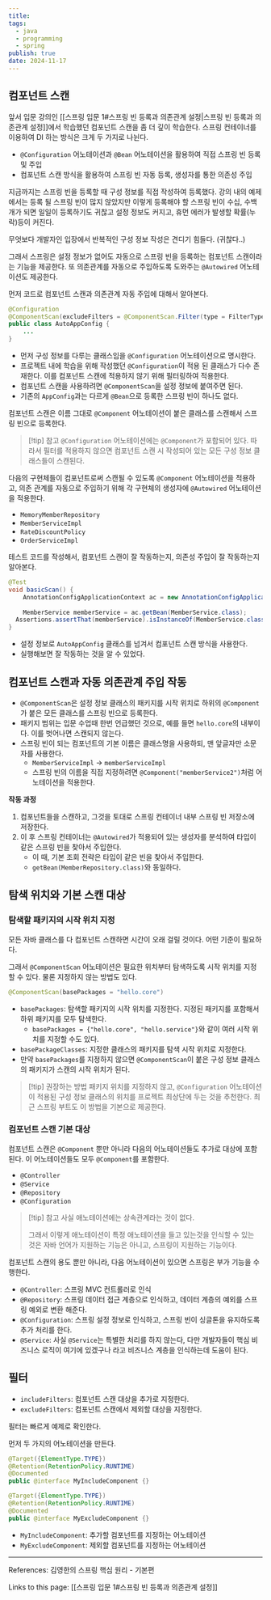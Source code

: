 ```yaml
---
title: 
tags:
  - java
  - programming
  - spring
publish: true
date: 2024-11-17
---
```

## 컴포넌트 스캔
앞서 입문 강의인 [[스프링 입문 1#스프링 빈 등록과 의존관계 설정|스프링 빈 등록과 의존관계 설정]]에서 학습했던 컴포넌트 스캔을 좀 더 깊이 학습한다. 스프링 컨테이너를 이용하여 DI 하는 방식은 크게 두 가지로 나뉜다.

- `@Configuration` 어노테이션과 `@Bean` 어노테이션을 활용하여 직접 스프링 빈 등록 및 주입
- 컴포넌트 스캔 방식을 활용하여 스프링 빈 자동 등록, 생성자를 통한 의존성 주입

지금까지는 스프링 빈을 등록할 때 구성 정보를 직접 작성하여 등록했다. 강의 내의 예제에서는 등록 될 스프링 빈이 많지 않았지만 이렇게 등록해야 할 스프링 빈이 수십, 수백개가 되면 일일이 등록하기도 귀찮고 설정 정보도 커지고, 휴먼 에러가 발생할 확률(누락)등이 커진다.

무엇보다 개발자인 입장에서 반복적인 구성 정보 작성은 견디기 힘들다. (귀찮다..)

그래서 스프링은 설정 정보가 없어도 자동으로 스프링 빈을 등록하는 컴포넌트 스캔이라는 기능을 제공한다. 또 의존관계를 자동으로 주입하도록 도와주는 `@Autowired` 어노테이션도 제공한다.

먼저 코드로 컴포넌트 스캔과 의존관계 자동 주입에 대해서 알아본다.

```java
@Configuration  
@ComponentScan(excludeFilters = @ComponentScan.Filter(type = FilterType.ANNOTATION, classes = Configuration.class))  
public class AutoAppConfig {  
	...
}
```
- 먼저 구성 정보를 다루는 클래스임을 `@Configuration` 어노테이션으로 명시한다.
- 프로젝트 내에 학습을 위해 작성했던 `@Configuration`이 적용 된 클래스가 다수 존재한다. 이를 컴포넌트 스캔에 적용하지 않기 위해 필터링하여 적용한다.
- 컴포넌트 스캔을 사용하려면 `@ComponentScan`을 설정 정보에 붙여주면 된다.
- 기존의 `AppConfig`과는 다르게 `@Bean`으로 등록한 스프링 빈이 하나도 없다.

컴포넌트 스캔은 이름 그대로 `@Component` 어노테이션이 붙은 클래스를 스캔해서 스프링 빈으로 등록한다.

> [!tip] 참고
> `@Configuration` 어노테이션에는 `@Component`가 포함되어 있다. 따라서 필터를 적용하지 않으면 컴포넌트 스캔 시 작성되어 있는 모든 구성 정보 클래스들이 스캔된다.

다음의 구현체들이 컴포넌트로써 스캔될 수 있도록 `@Component` 어노테이션을 적용하고, 의존 관계를 자동으로 주입하기 위해 각 구현체의 생성자에 `@Autowired` 어노테이션을 적용한다.

- `MemoryMemberRepository`
- `MemberServiceImpl`
- `RateDiscountPolicy`
- `OrderServiceImpl`

테스트 코드를 작성해서, 컴포넌트 스캔이 잘 작동하는지, 의존성 주입이 잘 작동하는지 알아본다.

```java
@Test  
void basicScan() {  
    AnnotationConfigApplicationContext ac = new AnnotationConfigApplicationContext(AutoAppConfig.class);
    
    MemberService memberService = ac.getBean(MemberService.class);  
  Assertions.assertThat(memberService).isInstanceOf(MemberService.class);  
}
```
- 설정 정보로 `AutoAppConfig` 클래스를 넘겨서 컴포넌트 스캔 방식을 사용한다.
- 실행해보면 잘 작동하는 것을 알 수 있었다.

## 컴포넌트 스캔과 자동 의존관계 주입 작동
- `@ComponentScan`은 설정 정보 클래스의 패키지를 시작 위치로 하위의 `@Component`가 붙은 모든 클래스를 스프링 빈으로 등록한다.
- 패키지 범위는 입문 수업때 한번 언급했던 것으로, 예를 들면 `hello.core`의 내부이다. 이를 벗어나면 스캔되지 않는다.
- 스프링 빈이 되는 컴포넌트의 기본 이름은 클래스명을 사용하되, 맨 앞글자만 소문자를 사용한다.
	- `MemberServiceImpl` -> `memberServiceImpl`
	- 스프링 빈의 이름을 직접 지정하려면 `@Component("memberService2")`처럼 어노테이션을 적용한다.

**작동 과정**

1. 컴포넌트들을 스캔하고, 그것을 토대로 스프링 컨테이너 내부 스프링 빈 저장소에 저장한다.
2. 이 후 스프링 컨테이너는 `@Autowired`가 적용되어 있는 생성자를 분석하여 타입이 같은 스프링 빈을 찾아서 주입한다.
	- 이 때, 기본 조회 전략은 타입이 같은 빈을 찾아서 주입한다.
	- `getBean(MemberRepository.class)`와 동일하다.

## 탐색 위치와 기본 스캔 대상

### 탐색할 패키지의 시작 위치 지정
모든 자바 클래스를 다 컴포넌트 스캔하면 시간이 오래 걸릴 것이다. 어떤 기준이 필요하다.

그래서 `@ComponentScan` 어노테이션은 필요한 위치부터 탐색하도록 시작 위치를 지정할 수 있다. 물론 지정하지 않는 방법도 있다.

```java
@ComponentScan(basePackages = "hello.core")
```

- `basePackages`: 탐색할 패키지의 시작 위치를 지정한다. 지정된 패키지를 포함해서 하위 패키지를 모두 탐색한다.
	- `basePackages = {"hello.core", "hello.service"}`와 같이 여러 시작 위치를 지정할 수도 있다.
- `basePackageClasses`: 지정한 클래스의 패키지를 탐색 시작 위치로 지정한다.
- 만약 `basePackages`를 지정하지 않으면 `@ComponentScan`이 붙은 구성 정보 클래스의 패키지가 스캔의 시작 위치가 된다.

> [!tip] 권장하는 방법
> 패키지 위치를 지정하지 않고, `@Configuration` 어노테이션이 적용된 구성 정보 클래스의 위치를 프로젝트 최상단에 두는 것을 추천한다. 최근 스프링 부트도 이 방법을 기본으로 제공한다.

### 컴포넌트 스캔 기본 대상
컴포넌트 스캔은 `@Component` 뿐만 아니라 다음의 어노테이션들도 추가로 대상에 포함된다.
이 어노테이션들도 모두 `@Component`를 포함한다.

- `@Controller`
- `@Service`
- `@Repository`
- `@Configuration`

> [!tip] 참고
> 사실 애노테이션에는 상속관계라는 것이 없다. 
> 
> 그래서 이렇게 애노테이션이 특정 애노테이션을 들고 있는것을 인식할 수 있는 것은 자바 언어가 지원하는 기능은 아니고, 스프링이 지원하는 기능이다.

컴포넌트 스캔의 용도 뿐만 아니라, 다음 어노테이션이 있으면 스프링은 부가 기능을 수행한다.
- `@Controller`: 스프링 MVC 컨트롤러로 인식
- `@Repository`: 스프링 데이터 접근 계층으로 인식하고, 데이터 계층의 예외를 스프링 예외로 변환 해준다.
- `@Configuration`: 스프링 설정 정보로 인식하고, 스프링 빈이 싱글톤을 유지하도록 추가 처리를 한다.
- `@Service`: 사실 `@Service`는 특별한 처리를 하지 않는다, 다만 개발자들이 핵심 비즈니스 로직이 여기에 있겠구나 라고 비즈니스 계층을 인식하는데 도움이 된다.

## 필터
- `includeFilters`: 컴포넌트 스캔 대상을 추가로 지정한다.
- `excludeFilters`: 컴포넌트 스캔에서 제외할 대상을 지정한다.

필터는 빠르게 예제로 확인한다.

먼저 두 가지의 어노테이션을 만든다.

```java
@Target({ElementType.TYPE})  
@Retention(RetentionPolicy.RUNTIME)  
@Documented  
public @interface MyIncludeComponent {}

@Target({ElementType.TYPE})  
@Retention(RetentionPolicy.RUNTIME)  
@Documented  
public @interface MyExcludeComponent {}
```
- `MyIncludeComponent`: 추가할 컴포넌트를 지정하는 어노테이션
- `MyExcludeComponent`: 제외할 컴포넌트를 지정하는 어노테이션
---
References: 김영한의 스프링 핵심 원리 - 기본편

Links to this page: [[스프링 입문 1#스프링 빈 등록과 의존관계 설정]]
